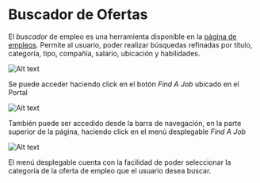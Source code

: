 # Buscador de Ofertas
 
 
El *buscador* de empleo es una herramienta disponible en la [página de empleos](https://www.codenjobs.com/jobs). Permite al usuario, poder realizar búsquedas refinadas por título, categoría, tipo, compañía, salario, ubicación y habilidades.
 
 
![Alt text](https://res.cloudinary.com/codenjobs/image/upload/v1663508270/user/file/q1n3dfkyhsvuxin0gylx.png)

 
 
Se puede acceder haciendo click en el botón *Find A Job* ubicado en el Portal
 
![Alt text](https://res.cloudinary.com/codenjobs/image/upload/v1662210002/user/file/mtcaq1yzxuf8glcxd8af.png)
 
 
También puede ser accedido desde la barra de navegación, en la parte superior de la página, haciendo click en el menú desplegable *Find A Job*
 
![Alt text](https://res.cloudinary.com/codenjobs/image/upload/v1663508153/user/file/sjjepqxgpyvolygikhwo.png)
 

El menú desplegable cuenta con la facilidad de poder seleccionar la categoría de la oferta de empleo que el usuario desea buscar.

